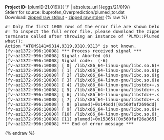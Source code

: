 **Project ID:** [plumID:21.019]({{ '/' | absolute_url }}eggs/21/019/)  
Stderr for source:  Ibuprofen_Overprediction/plumed_tor.dat   
Download: [zipped raw stdout](plumed_tor.dat.plumed.stdout.txt.zip) - [zipped raw stderr](plumed_tor.dat.plumed.stderr.txt.zip) 
{% raw %}
<pre>
#! Only the first 1000 rows of the error file are shown below
#! To inspect the full error file, please download the zipped raw stderr file above
terminate called after throwing an instance of 'PLMD::Plumed::Exception'
what():
Action "ATOMS141=9314,9319,9310,9313" is not known.
[fv-az1372-996:10008] *** Process received signal ***
[fv-az1372-996:10008] Signal: Aborted (6)
[fv-az1372-996:10008] Signal code:  (-6)
[fv-az1372-996:10008] [ 0] /lib/x86_64-linux-gnu/libc.so.6(+0x45330)[0x7fd6ff045330]
[fv-az1372-996:10008] [ 1] /lib/x86_64-linux-gnu/libc.so.6(pthread_kill+0x11c)[0x7fd6ff09eb2c]
[fv-az1372-996:10008] [ 2] /lib/x86_64-linux-gnu/libc.so.6(gsignal+0x1e)[0x7fd6ff04527e]
[fv-az1372-996:10008] [ 3] /lib/x86_64-linux-gnu/libc.so.6(abort+0xdf)[0x7fd6ff0288ff]
[fv-az1372-996:10008] [ 4] /lib/x86_64-linux-gnu/libstdc++.so.6(+0xa5ff5)[0x7fd6ff4a5ff5]
[fv-az1372-996:10008] [ 5] /lib/x86_64-linux-gnu/libstdc++.so.6(+0xbb0da)[0x7fd6ff4bb0da]
[fv-az1372-996:10008] [ 6] /lib/x86_64-linux-gnu/libstdc++.so.6(_ZSt10unexpectedv+0x0)[0x7fd6ff4a5a55]
[fv-az1372-996:10008] [ 7] /lib/x86_64-linux-gnu/libstdc++.so.6(+0xa5a6f)[0x7fd6ff4a5a6f]
[fv-az1372-996:10008] [ 8] plumed(+0x146dd)[0x560faf2696dd]
[fv-az1372-996:10008] [ 9] /lib/x86_64-linux-gnu/libc.so.6(+0x2a1ca)[0x7fd6ff02a1ca]
[fv-az1372-996:10008] [10] /lib/x86_64-linux-gnu/libc.so.6(__libc_start_main+0x8b)[0x7fd6ff02a28b]
[fv-az1372-996:10008] [11] plumed(+0x15365)[0x560faf26a365]
[fv-az1372-996:10008] *** End of error message ***
</pre>
{% endraw %}
